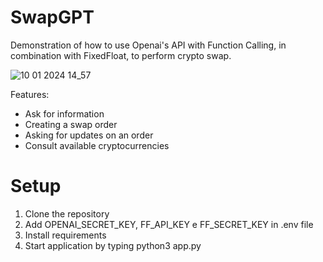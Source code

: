 # SwapGPT

Demonstration of how to use Openai's API with Function Calling, in combination with FixedFloat, to perform crypto swap. 

![10 01 2024 14_57](https://github.com/rosscript/SwapGPT/assets/127686871/e5bf06c0-a956-4bc8-81ee-37b172ef5a68)


Features:
- Ask for information
- Creating a swap order
- Asking for updates on an order
- Consult available cryptocurrencies

# Setup
1. Clone the repository
2. Add OPENAI_SECRET_KEY, FF_API_KEY e FF_SECRET_KEY in .env file
3. Install requirements
4. Start application by typing python3 app.py
